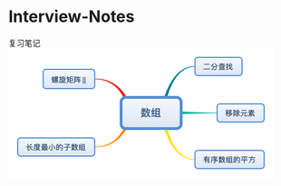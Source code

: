 # Interview-Notes
复习笔记
![](https://github.com/McFlyWYF/Interview-Notes/raw/master/数据结构/Questions/Images/数组.png)
